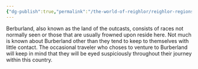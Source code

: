 ```yaml
---
{"dg-publish":true,"permalink":"/the-world-of-reighlor/reighlor-regions/berburland/berburland/"}
---
```



Berburland, also known as the land of the outcasts, consists of races not normally seen or those that are usually frowned upon reside here. Not much is known about Burberland other than they tend to keep to themselves with little contact. The occasional traveler who choses to venture to Burberland will keep in mind that they will be eyed suspiciously throughout their journey within this country. 
